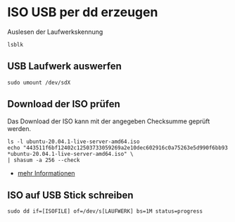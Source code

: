# ISO USB per dd erzeugen

Auslesen der Laufwerkskennung
```
lsblk
```

## USB Laufwerk auswerfen
```
sudo umount /dev/sdX
```

## Download der ISO prüfen
Das Download der ISO kann mit der angegeben Checksumme geprüft werden.
```
ls -l ubuntu-20.04.1-live-server-amd64.iso
echo "443511f6bf12402c12503733059269a2e10dec602916c0a75263e5d990f6bb93 *ubuntu-20.04.1-live-server-amd64.iso" \
| shasum -a 256 --check
```
+ [mehr Informationen](https://www.cyberciti.biz/tips/linux-unix-verify-dvd-cd-iso-images.html)

## ISO auf USB Stick schreiben
```
sudo dd if=[ISOFILE] of=/dev/s[LAUFWERK] bs=1M status=progress
```
